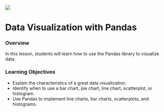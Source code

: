  ![](https://ga-dash.s3.amazonaws.com/production/assets/logo-9f88ae6c9c3871690e33280fcf557f33.png)
# Data Visualization with Pandas

### Overview

In this lesson, students will learn how to use the Pandas library to visualize data.

### Learning Objectives
* Explain the characteristics of a great data visualization.
* Identify when to use a bar chart, pie chart, line chart, scatterplot, or histogram.
* Use Pandas to implement line charts, bar charts, scatterplots, and histograms.

